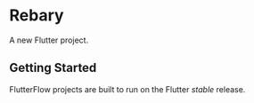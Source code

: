 # Rebary

A new Flutter project.

## Getting Started

FlutterFlow projects are built to run on the Flutter _stable_ release.
